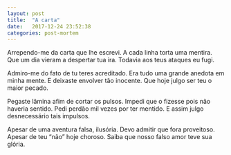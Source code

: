 ```yaml
---
layout: post
title:  "A carta"
date:   2017-12-24 23:52:38
categories: post-mortem
---
```


Arrependo-me da carta que lhe escrevi.
A cada linha torta uma mentira.
Que um dia vieram a despertar tua ira.
Todavia aos teus ataques eu fugi.

Admiro-me do fato de tu teres acreditado.
Era tudo uma grande anedota em minha mente.
E deixaste envolver tão inocente.
Que hoje julgo ser teu o maior pecado.

Pegaste lâmina afim de cortar os pulsos.
Impedi que o fizesse pois não haveria sentido.
Pedi perdão mil vezes por ter mentido.
E assim julgo desnecessário tais impulsos.

Apesar de uma aventura falsa, ilusória.
Devo admitir que fora proveitoso.
Apesar de teu “não” hoje choroso.
Saiba que nosso falso amor teve sua glória.
